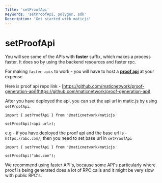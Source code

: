 ```yaml
---
Title: 'setProofApi'
Keywords: 'setProofApi, polygon, sdk'
Description: 'Get started with maticjs'
---
```


# setProofApi

You will see some of the APIs with **faster** suffix, which makes a process faster. It does so by using the backend resources and faster rpc.

For making `faster apis` to work - you will have to host a **[proof api](https://github.com/maticnetwork/proof-generation-api)** at your expense.

Here is proof api repo link - [https://github.com/maticnetwork/proof-generation-api](https://github.com/maticnetwork/proof-generation-api)

After you have deployed the api, you can set the api url in matic.js by using `setProofApi`.

```
import { setProofApi } from '@maticnetwork/maticjs'

setProofApi(<api url>);
```

e.g - if you have deployed the proof api and the base url is - `https://abc.com/`, then you need to set base url in `setProofApi`

```
import { setProofApi } from '@maticnetwork/maticjs'

setProofApi("abc.com");
```

<div class="highlight">
We recommend using faster API's, because some API's particularly where proof is being generated does a lot of RPC calls and it might be very slow with public RPC's.
</div>
